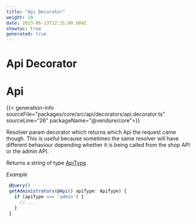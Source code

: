 ```yaml
---
title: "Api Decorator"
weight: 10
date: 2023-06-13T12:31:08.004Z
showtoc: true
generated: true
---
```

<!-- This file was generated from the Vendure source. Do not modify. Instead, re-run the "docs:build" script -->

# Api Decorator
<div class="symbol">


# Api

{{< generation-info sourceFile="packages/core/src/api/decorators/api.decorator.ts" sourceLine="26" packageName="@vendure/core">}}

Resolver param decorator which returns which Api the request came though.
This is useful because sometimes the same resolver will have different behaviour
depending whether it is being called from the shop API or the admin API.

Returns a string of type <a href='/typescript-api/request/api-type#apitype'>ApiType</a>.

*Example*

```TypeScript
 @Query()
 getAdministrators(@Api() apiType: ApiType) {
   if (apiType === 'admin') {
     // ...
   }
 }
```

</div>
